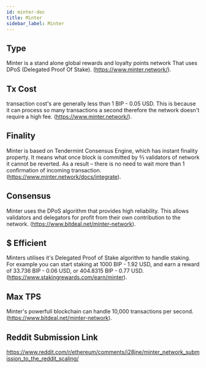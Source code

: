 ```yaml
---
id: minter-doc
title: Minter
sidebar_label: Minter
---
```


## Type
Minter is a stand alone global rewards and loyalty points network That uses DPoS (Delegated Proof Of Stake). (https://www.minter.network/).

## Tx Cost
transaction cost's are generally less than 1 BIP - 0.05 USD. This is because it can process so many transactions a second therefore the network doesn't require a high fee. (https://www.minter.network/).

## Finality
Minter is based on Tendermint Consensus Engine, which has instant finality property. It means what once block is committed by ⅔ validators of network it cannot be reverted. As a result – there is no need to wait more than 1 confirmation of incoming transaction. (https://www.minter.network/docs/integrate).

## Consensus
Minter uses the DPoS algorithm that provides high reliability. This allows validators and delegators for profit from their own contribution to the network. (https://www.bitdeal.net/minter-network).

## $ Efficient
Minters utilises it's Delegated Proof of Stake algorithm to handle staking. For example you can start staking at 1000 BIP - 1.92 USD, and earn a reward of 33.736 BIP - 0.06 USD, or 404.8315 BIP - 0.77 USD. (https://www.stakingrewards.com/earn/minter).

## Max TPS
Minter's powerfull blockchain can handle 10,000 transactions per second. (https://www.bitdeal.net/minter-network).

## Reddit Submission Link

https://www.reddit.com/r/ethereum/comments/i28jne/minter_network_submission_to_the_reddit_scaling/
